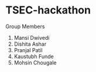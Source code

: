 # TSEC-hackathon

Group Members
1) Mansi Dwivedi
2) Dishita Ashar
3) Pranjal Patil
4) Kaustubh Funde
5) Mohsin Chougale
